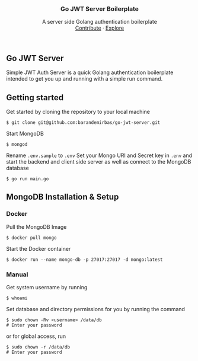 <p align="center">

  <h3 align="center">Go JWT Server Boilerplate</h3>

  <p align="center">
    A server side Golang authentication boilerplate
    <br>
    <a href="#">Contribute</a>
    &middot;
    <a href="#">Explore</a>
  </p>
</p>

<br>

## Go JWT Server

Simple JWT Auth Server is a quick Golang authentication boilerplate intended to get you up and running with a simple run command.

## Getting started

Get started by cloning the repository to your local machine

```
$ git clone git@github.com:barandemirbas/go-jwt-server.git
```

Start MongoDB

```
$ mongod
```
Rename ```.env.sample``` to ```.env```
Set your Mongo URI and Secret key in ```.env``` and start the backend and client side server as well as connect to the MongoDB database

```
$ go run main.go
```

## MongoDB Installation & Setup
### Docker
Pull the MongoDB Image
```
$ docker pull mongo
```
Start the Docker container
```
$ docker run --name mongo-db -p 27017:27017 -d mongo:latest
```

### Manual
Get system username by running

```
$ whoami
```

Set database and directory permissions for you by running the command

```
$ sudo chown -Rv <username> /data/db
# Enter your password
```
or for global access, run

```
$ sudo chown -r /data/db
# Enter your password
```
